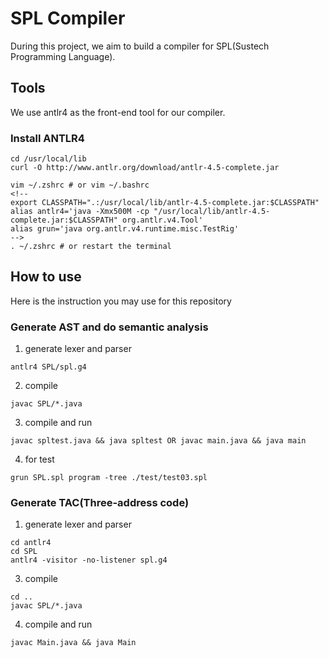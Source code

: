 # SPL Compiler

During this project, we aim to build a compiler for SPL(Sustech Programming Language).

## Tools
We use antlr4 as the front-end tool for our compiler.

### Install ANTLR4

```
cd /usr/local/lib
curl -O http://www.antlr.org/download/antlr-4.5-complete.jar

vim ~/.zshrc # or vim ~/.bashrc
<!-- 
export CLASSPATH=".:/usr/local/lib/antlr-4.5-complete.jar:$CLASSPATH"
alias antlr4='java -Xmx500M -cp "/usr/local/lib/antlr-4.5-complete.jar:$CLASSPATH" org.antlr.v4.Tool'
alias grun='java org.antlr.v4.runtime.misc.TestRig' 
-->
. ~/.zshrc # or restart the terminal
```

## How to use
Here is the instruction you may use for this repository

### Generate AST and do semantic analysis

1. generate lexer and parser

```
antlr4 SPL/spl.g4 
```

2. compile

```
javac SPL/*.java
```

3. compile and run

```
javac spltest.java && java spltest OR javac main.java && java main
```

4. for test
```
grun SPL.spl program -tree ./test/test03.spl
```


### Generate TAC(Three-address code)


1. generate lexer and parser
```
cd antlr4
cd SPL
antlr4 -visitor -no-listener spl.g4
```

3. compile
```
cd ..
javac SPL/*.java
```

4. compile and run
```
javac Main.java && java Main
```
